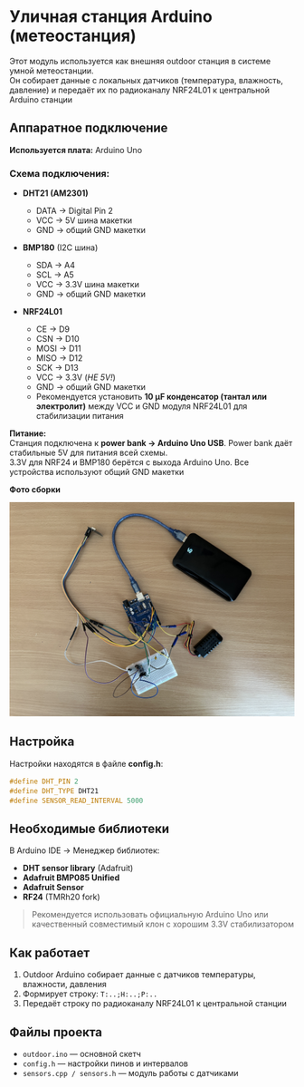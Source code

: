 # Уличная станция Arduino (метеостанция)

Этот модуль используется как внешняя outdoor станция в системе умной метеостанции.  
Он собирает данные с локальных датчиков (температура, влажность, давление) и передаёт их по радиоканалу NRF24L01 к центральной Arduino станции

## Аппаратное подключение

**Используется плата:** Arduino Uno

### Схема подключения:

- **DHT21 (AM2301)**  
    - DATA → Digital Pin 2  
    - VCC → 5V шина макетки  
    - GND → общий GND макетки  

- **BMP180** (I2C шина)  
    - SDA → A4  
    - SCL → A5  
    - VCC → 3.3V шина макетки  
    - GND → общий GND макетки  

- **NRF24L01**  
    - CE → D9  
    - CSN → D10  
    - MOSI → D11  
    - MISO → D12  
    - SCK → D13  
    - VCC → 3.3V (*НЕ 5V!*)  
    - GND → общий GND макетки  
    - Рекомендуется установить **10 μF конденсатор (тантал или электролит)** между VCC и GND модуля NRF24L01 для стабилизации питания

**Питание:**  
Станция подключена к **power bank → Arduino Uno USB**. Power bank даёт стабильные 5V для питания всей схемы.  
3.3V для NRF24 и BMP180 берётся с выхода Arduino Uno. Все устройства используют общий GND макетки

**Фото сборки** 

![Фото сборки станции](outdoor.jpg)


## Настройка

Настройки находятся в файле **config.h**:

```cpp
#define DHT_PIN 2
#define DHT_TYPE DHT21
#define SENSOR_READ_INTERVAL 5000
```

## Необходимые библиотеки

В Arduino IDE → Менеджер библиотек:

- **DHT sensor library** (Adafruit)
- **Adafruit BMP085 Unified**
- **Adafruit Sensor**
- **RF24** (TMRh20 fork)

> Рекомендуется использовать официальную Arduino Uno или качественный совместимый клон с хорошим 3.3V стабилизатором

## Как работает

1. Outdoor Arduino собирает данные с датчиков температуры, влажности, давления
2. Формирует строку: `T:..;H:..;P:..`
3. Передаёт строку по радиоканалу NRF24L01 к центральной станции

## Файлы проекта

- `outdoor.ino` — основной скетч
- `config.h` — настройки пинов и интервалов
- `sensors.cpp / sensors.h` — модуль работы с датчиками
